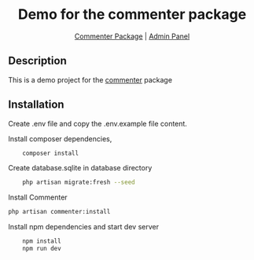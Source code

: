 
<div align="center"> 

# Demo for the commenter package

[Commenter Package](https://github.com/Lakshan-Madushanka/laravel-comments) |
[Admin Panel](https://github.com/Lakshan-Madushanka/laravel-comments-admin-panel)

</div>

## Description

This is a demo project for the [commenter](https://github.com/Lakshan-Madushanka/laravel-comments) package
## Installation

Create .env file and copy the .env.example file content.

Install composer dependencies,

```bash
    composer install
```
Create database.sqlite in database directory

```bash
    php artisan migrate:fresh --seed
```
Install Commenter

```bash
php artisan commenter:install
```

Install npm dependencies and start dev server

```bash
    npm install
    npm run dev
```

